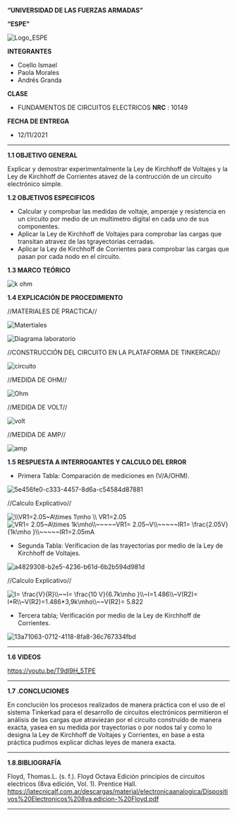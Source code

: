 **“UNIVERSIDAD DE LAS FUERZAS ARMADAS”**

**“ESPE”**

![Logo_ESPE](https://user-images.githubusercontent.com/93800511/140828546-04ee2765-180c-4e68-84cf-8bca73c21c5f.png)

**INTEGRANTES**
* Coello Ismael 
* Paola Morales 
* Andrés Granda
 
**CLASE**
* FUNDAMENTOS DE CIRCUITOS ELECTRICOS **NRC** : 10149

**FECHA DE ENTREGA**
* 12/11/2021
--------------------------------------------------------------------------------------------------------------------------------------------------------------------------------

**1.1 OBJETIVO GENERAL**

Explicar y demostrar experimentalmente la Ley de Kirchhoff de Voltajes y la Ley de Kirchhoff de Corrientes atavez de la contrucción de un circuito electrónico simple.

**1.2 OBJETIVOS ESPECIFICOS**

* Calcular y comprobar las medidas de voltaje, amperaje y resistencia en un circuito por medio de un multimetro digital en cada uno de sus componentes.
* Aplicar la Ley de Kirchhoff de Voltajes para comprobar las cargas que transitan atravez de las tgrayectorias cerradas.
* Aplicar la Ley de Kirchhoff de Corrientes para comprobar las cargas que pasan por cada nodo en el circuito. 

**1.3 MARCO TEÓRICO**

![k ohm](https://user-images.githubusercontent.com/93800511/141481824-87634f6c-dcb1-4cf7-aefd-0b747d6e9fa6.png)

**1.4 EXPLICACIÓN DE PROCEDIMIENTO**

//MATERIALES DE PRACTICA//

![Matertiales](https://user-images.githubusercontent.com/93800511/141478148-5461cf4c-055e-466c-94f9-ca599430efcf.png)

![Diagrama laboratorio](https://user-images.githubusercontent.com/93800511/141481846-51784fa1-ff7f-40b0-bea7-5f6327d50f94.jpeg)

//CONSTRUCCIÓN DEL CIRCUITO EN LA PLATAFORMA DE TINKERCAD//

![circuito](https://user-images.githubusercontent.com/93800511/141388516-9a2bac9c-3ae8-4558-8be1-bf1e8198a865.png)

//MEDIDA DE OHM//

![Ohm](https://user-images.githubusercontent.com/93800511/141483327-f031ca48-fe64-44de-afe4-7889412e679f.png)


//MEDIDA DE VOLT//

![volt](https://user-images.githubusercontent.com/93800511/141483350-9dddcef9-7572-464a-8fe6-e05dbd3fb0c3.png)


//MEDIDA DE AMP//

![amp](https://user-images.githubusercontent.com/93800511/141483367-b40a23da-fcfd-4e1e-86f0-4f5e1d953ec3.png)


**1.5 RESPUESTA A INTERROGANTES Y CALCULO DEL ERROR**

* Primera Tabla: Comparación de mediciones en (V/A/OHM).

![5e456fe0-c333-4457-8d6a-c54584d87881](https://user-images.githubusercontent.com/93800511/141470213-9d027b5a-686e-4224-a104-a7629c3723a2.jpg)
 
//Calculo Explicativo//

<img src="https://latex.codecogs.com/svg.image?\\VR1=2.05~A\times&space;1\mho&space;&space;\\&space;VR1=2.05" title="\\VR1=2.05~A\times 1\mho \\ VR1=2.05" />

<img src="https://latex.codecogs.com/svg.image?VR1=&space;2.05~A\times&space;1k\mho\\~~~~~VR1=&space;2.05~V\\~~~~~IR1=&space;\frac{2.05V}{1k\mho&space;}\\~~~~~IR1=2.05mA&space;&space;&space;" title="VR1= 2.05~A\times 1k\mho\\~~~~~VR1= 2.05~V\\~~~~~IR1= \frac{2.05V}{1k\mho }\\~~~~~IR1=2.05mA " >
     
* Segunda Tabla: Verificacion de las trayectorias por medio de la Ley de Kirchhoff de Voltajes.

![a4829308-b2e5-4236-b61d-6b2b594d981d](https://user-images.githubusercontent.com/93800511/141472150-a6a92017-2447-41c0-9c8f-e1f98f8955bb.jpg)

//Calculo Explicativo//

<img src="https://latex.codecogs.com/svg.image?I=&space;\frac{V}{R}\\~~~~~I=&space;\frac{10&space;V}{6.7k\mho&space;}\\~~~~~I=1.486\\~~~~~V(R2)=&space;I*R\\~~~~~V(R2)=1.486*3,9k\mho\\~~~~~V(R2)=&space;5.822" title="I= \frac{V}{R}\\~~I= \frac{10 V}{6.7k\mho }\\~I=1.486\\~V(R2)= I*R\\~V(R2)=1.486*3,9k\mho\\~~V(R2)= 5.822" />

* Tercera tabla; Verificación por medio de la Ley de Kirchhoff de Corrientes.

![13a71063-0712-4118-8fa8-36c767334fbd](https://user-images.githubusercontent.com/93800511/141481709-db742643-628d-47e7-9e43-7b1a1792fdb8.jpg)


--------------------------------------------------------------------------------------------------------------------------------------------------------------------------------

**1.6 VIDEOS**

https://youtu.be/T9dI9H_5TPE

--------------------------------------------------------------------------------------------------------------------------------------------------------------------------------

**1.7 .CONCLUCIONES**

En conclución los procesos realizados de manera práctica con el uso de el sistema Tinkerkad para el desarrollo de circuitos electrónicos permitieron el análisis de las cargas que atraviezan por el circuito construido de manera exacta, yasea en su medida por trayectorias o por nodos tal y como lo designa la Ley de Kirchhoff de Voltajes y Corrientes, en base a esta práctica pudimos explicar dichas leyes de manera exacta. 

--------------------------------------------------------------------------------------------------------------------------------------------------------------------------------
 
**1.8.BIBLIOGRAFÍA**

Floyd, Thomas.L. (s. f.). Floyd Octava Edición principios de circuitos electricos (8va edición, Vol. 1). Prentice Hall. https://latecnicalf.com.ar/descargas/material/electronicaanalogica/Dispositivos%20Electronicos%208va.edicion-%20Floyd.pdf

--------------------------------------------------------------------------------------------------------------------------------------------------------------------------------



